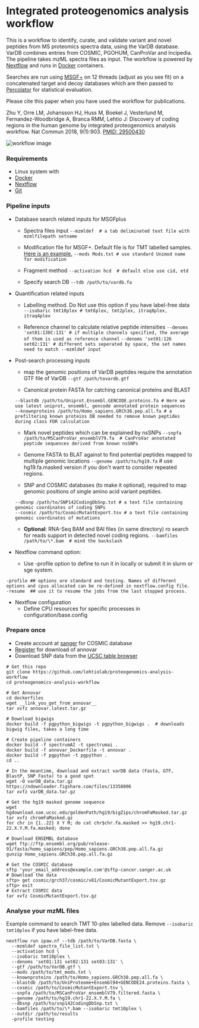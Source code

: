 Integrated proteogenomics analysis workflow
==============

This is a workflow to identify, curate, and validate variant and novel peptides from MS proteomics spectra data, using the VarDB database. VarDB combines entries from COSMIC, PGOHUM, CanProVar and lncipedia. The pipeline takes mzML spectra files as input. The workflow is powered by [Nextflow](https://nextflow.io) and runs in [Docker](https://docker.com) containers.

Searches are run using [MSGF+](https://omics.pnl.gov/software/ms-gf) on 12 threads (adjust as you see fit) on a concatenated target and decoy databases which are then passed to [Percolator](http://percolator.ms) for statistical evaluation.

Please cite this paper when you have used the workflow for publications.

Zhu Y, Orre LM, Johansson HJ, Huss M, Boekel J, Vesterlund M, Fernandez-Woodbridge A, Branca RMM, Lehtio J: Discovery of coding regions in the human genome by integrated proteogenomics analysis workflow. Nat Commun 2018, 9(1):903.  [PMID: 29500430](https://www.ncbi.nlm.nih.gov/pubmed/29500430)

![workflow image](https://github.com/lehtiolab/proteogenomics-analysis-workflow/blob/master/images/workflow.png)

### Requirements

  + Linux system with
  + [Docker](https://docker.io)
  + [Nextflow](https://nextflow.io)
  + [Git](https://git-scm.com)


### Pipeline inputs

  + Database search related inputs for MSGFplus
    + Spectra files input
    `--mzmldef  # a tab deliminated text file with mzmlfilepath setname`
 
    + Modification file for MSGF+. Default file is for TMT labelled samples. [Here is an example.](https://bix-lab.ucsd.edu/download/attachments/13533355/Mods.txt?version=2&modificationDate=1358975546000)
    `--mods Mods.txt # use standard Unimod name for modification`
    
    + Fragment method
    `--activation hcd  # default else use cid, etd`
    
    + Specify search DB
    `--tdb /path/to/vardb.fa`
    
  + Quantification related inputs
    + Labelling method. Do Not use this option if you have label-free data
    `--isobaric tmt10plex # tmt6plex, tmt2plex, itraq8plex, itraq4plex`
    
    + Reference channel to calculate relative peptide intensities
    `--denoms 'set01:130C:131' # if multiple channels specified, the average of them is used as reference channel`
    `--denoms 'set01:126 set02:131' # different sets seperated by space, the set names need to match --mzmldef input`

  + Post-search processing inputs
    + map the genomic positions of VarDB peptides require the annotation GTF file of VarDB
    `--gtf /path/tovardb.gtf`   

    + Canonical protein FASTA for catching canonical proteins and BLAST
    ```
    --blastdb /path/to/Uniprot.Ensembl.GENCODE.proteins.fa # Here we use latest uniprot, ensembl, gencode annotated protein sequences 
    --knownproteins /path/to/Homo_sapiens.GRCh38.pep.all.fa # a prefiltering known proteins DB needed to remove known peptides during class FDR calculation 
    ```
   
    + Mark novel peptides which can be explained by nsSNPs
    `--snpfa /path/to/MSCanProVar_ensemblV79.fa  # CanProVar annotated peptide sequences derived from known nsSNPs`   
    
    + Genome FASTA to BLAT against to find potential peptides mapped to multiple genomic locations
    `--genome /path/to/hg19.fa` # use hg19.fa.masked version if you don't want to consider repeated regions.

    + SNP and COSMIC databases (to make it optional), required to map genomic positions of single amino acid variant peptides.
    ```
    --dbsnp /path/to/SNP142CodingDbSnp.txt # a text file containing genomic coordinates of coding SNPs
    --cosmic /path/to/CosmicMutantExport.tsv # a text file containing genomic coordinates of mutations
    ```
    
    + __Optional__: RNA-Seq BAM and BAI files (in same directory) ro search for reads support in detected novel coding regions. 
    `--bamfiles /path/to/\*.bam  # mind the backslash`
  
  + Nextflow command option:
    + Use -profile option to define to run it in locally or submit it in slurm or sge system.
   ```
   -profile ## options are standard and testing. Names of different options and cpus allocated can be re-defined in nextflow.config file.
   -resume  ## use it to resume the jobs from the last stopped process.
   ```
  + Nextflow configuration
    + Define CPU resources for specific processes in configuration/base.config
   

### Prepare once

  + Create account at [sanger](http://cancer.sanger.ac.uk/cosmic/help/download) for COSMIC database
  + [Register](http://annovar.openbioinformatics.org/en/latest) for download of annovar
  + Download SNP data from the [UCSC table browser](https://genome.ucsc.edu/cgi-bin/hgTables?hgsid=661199271_5BEJQ6aAEOgRhkgNqBRFQQhTW05G&clade=mammal&org=&db=hg19&hgta_group=varRep&hgta_track=snp142Common&hgta_table=snp142CodingDbSnp&hgta_regionType=genome&position=&hgta_outputType=primaryTable&hgta_outFileName=snp142CodingDbSnp.txt)
  
```
# Get this repo
git clone https://github.com/lehtiolab/proteogenomics-analysis-workflow
cd proteogenomics-analysis-workflow

# Get Annovar
cd dockerfiles
wget __link_you_get_from_annovar__
tar xvfz annovar.latest.tar.gz

# Download bigwigs
docker build -f pgpython_bigwigs -t pgpython_bigwigs .  # downloads bigwig files, takes a long time

# Create pipeline containers
docker build -f spectrumAI -t spectrumai .
docker build -f annovar_Dockerfile -t annovar .
docker build -f pgpython -t pgpython . 
cd ..

# In the meantime, download and extract varDB data (Fasta, GTF, BlastP, SNP Fasta) to a good spot
wget -O varDB_data.tar.gz https://ndownloader.figshare.com/files/13358006 
tar xvfz varDB_data.tar.gz

# Get the hg19 masked genome sequence
wget hgdownload.soe.ucsc.edu/goldenPath/hg19/bigZips/chromFaMasked.tar.gz
tar xvfz chromFaMasked.gz
for chr in {1..22} X Y M; do cat chr$chr.fa.masked >> hg19.chr1-22.X.Y.M.fa.masked; done

# Download ENSEMBL database
wget ftp://ftp.ensembl.org/pub/release-91/fasta/homo_sapiens/pep/Homo_sapiens.GRCh38.pep.all.fa.gz
gunzip Homo_sapiens.GRCh38.pep.all.fa.gz

# Get the COSMIC database
sftp 'your_email_address@example.com'@sftp-cancer.sanger.ac.uk
# Download the data
sftp> get cosmic/grch37/cosmic/v81/CosmicMutantExport.tsv.gz
sftp> exit
# Extract COSMIC data
tar xvfz CosmicMutantExport.tsv.gz
```

### Analyse your mzML files
Example command to search TMT 10-plex labelled data.
Remove  `--isobaric tmt10plex`  if you have label-free data.
```
nextflow run ipaw.nf --tdb /path/to/VarDB.fasta \ 
  --mzmldef spectra_file_list.txt \
  --activation hcd \
  --isobaric tmt10plex \
  --denoms 'set01:131 set02:131 set03:131' \
  --gtf /path/to/VarDB.gtf \
  --mods /path/to/tmt_mods.txt \
  --knownproteins /path/to/Homo_sapiens.GRCh38.pep.all.fa \
  --blastdb /path/to/UniProteome+Ensembl94+GENCODE24.proteins.fasta \
  --cosmic /path/to/CosmicMutantExport.tsv \
  --snpfa /path/to/MSCanProVar_ensemblV79.filtered.fasta \
  --genome /path/to/hg19.chr1-22.X.Y.M.fa \
  --dbsnp /path/to/snp142CodingDbSnp.txt \
  --bamfiles /path/to/\*.bam --isobaric tmt10plex \
  --outdir /path/to/results
  -profile testing
```


